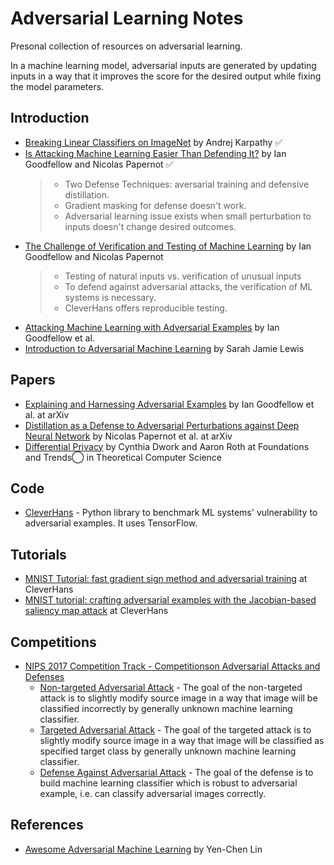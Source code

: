 # Adversarial Learning Notes
Presonal collection of resources on adversarial learning.

In a machine learning model, adversarial inputs are generated by updating inputs in a way that it improves the score for the desired output while fixing the model parameters.

## Introduction
* [Breaking Linear Classifiers on ImageNet](http://karpathy.github.io/2015/03/30/breaking-convnets) by Andrej Karpathy :white_check_mark:
* [Is Attacking Machine Learning Easier Than Defending It?](http://www.cleverhans.io/security/privacy/ml/2017/02/15/why-attacking-machine-learning-is-easier-than-defending-it.html) by Ian Goodfellow and Nicolas Papernot :white_check_mark:
  > * Two Defense Techniques: aversarial training and defensive distillation.
  > * Gradient masking for defense doesn't work.
  > * Adversarial learning issue exists when small perturbation to inputs doesn't change desired outcomes.
* [The Challenge of Verification and Testing of Machine Learning](http://www.cleverhans.io/security/privacy/ml/2017/06/14/verification.html) by Ian Goodfellow and Nicolas Papernot
  > * Testing of natural inputs vs. verification of unusual inputs
  > * To defend against adversarial attacks, the verification of ML systems is necessary.
  > * CleverHans offers reproducible testing.
* [Attacking Machine Learning with Adversarial Examples](https://blog.openai.com/adversarial-example-research/) by Ian Goodfellow et al.
* [Introduction to Adversarial Machine Learning](https://mascherari.press/introduction-to-adversarial-machine-learning/) by Sarah Jamie Lewis

## Papers
* [Explaining and Harnessing Adversarial Examples](https://arxiv.org/abs/1412.6572) by Ian Goodfellow et al. at arXiv
* [Distillation as a Defense to Adversarial Perturbations against Deep Neural Network](https://arxiv.org/abs/1511.04508) by Nicolas Papernot et al. at arXiv
* [Differential Privacy](https://www.cis.upenn.edu/~aaroth/Papers/privacybook.pdf) by Cynthia Dwork and Aaron Roth at Foundations and Trends⃝ in Theoretical Computer Science

## Code
* [CleverHans](https://github.com/tensorflow/cleverhans) - Python library to benchmark ML systems' vulnerability to adversarial examples. It uses TensorFlow.

## Tutorials
* [MNIST Tutorial: fast gradient sign method and adversarial training](https://github.com/tensorflow/cleverhans/blob/master/tutorials/mnist_tutorial_keras_tf.md) at CleverHans 
* [MNIST tutorial: crafting adversarial examples with the Jacobian-based saliency map attack](https://github.com/tensorflow/cleverhans/blob/master/tutorials/mnist_tutorial_jsma.md) at CleverHans

## Competitions
* [NIPS 2017 Competition Track - Competitionson Adversarial Attacks and Defenses](https://nips.cc/Conferences/2017/CompetitionTrack)
  * [Non-targeted Adversarial Attack](https://www.kaggle.com/c/nips-2017-non-targeted-adversarial-attack) - The goal of the non-targeted attack is to slightly modify source image in a way that image will be classified incorrectly by generally unknown machine learning classifier.
  * [Targeted Adversarial Attack](https://www.kaggle.com/c/nips-2017-targeted-adversarial-attack) - The goal of the targeted attack is to slightly modify source image in a way that image will be classified as specified target class by generally unknown machine learning classifier.
  * [Defense Against Adversarial Attack](https://www.kaggle.com/c/nips-2017-defense-against-adversarial-attack) - The goal of the defense is to build machine learning classifier which is robust to adversarial example, i.e. can classify adversarial images correctly.

## References
* [Awesome Adversarial Machine Learning](https://github.com/yenchenlin/awesome-adversarial-machine-learning) by Yen-Chen Lin

